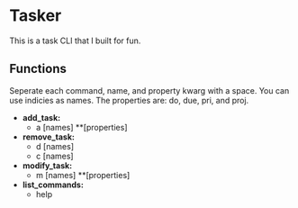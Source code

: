 # Tasker

This is a task CLI that I built for fun.

## Functions
Seperate each command, name, and property kwarg with a space. You can use indicies as names. The properties are: do, due, pri, and proj.

- **add_task:**
    - a \[names] \*\*\[properties]
- **remove_task:**
    - d \[names]
    - c \[names]
- **modify_task:**
    - m \[names] \*\*\[properties]
- **list_commands:**
    - help
